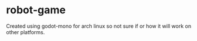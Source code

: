 # robot-game

Created using godot-mono for arch linux so not sure if or how it will work on other platforms.
